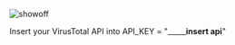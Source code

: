 ![showoff](https://github.com/user-attachments/assets/56788d69-a35f-49e0-a2c4-7837e1deefc4)

Insert your VirusTotal API into API_KEY = "_________insert api____"
